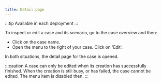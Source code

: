 ```yaml
---
title: Detail page
---
```


:::tip Available in each deployment
:::

To inspect or edit a case and its scenario, go to the case overview and then:

- Click on the case name.
- Open the menu to the right of your case. Click on 'Edit'.

In both situations, the detail page for the case is opened.

:::caution
A case can only be edited when its creation has successfully finished. When the creation is still busy, or has failed, the case cannot be edited. The menu item is disabled then.
:::
